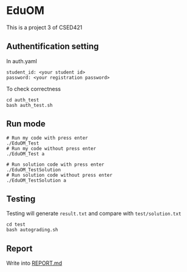 # EduOM

This is a project 3 of CSED421

## Authentification setting

In auth.yaml

```
student_id: <your student id>
password: <your registration password>
```

To check correctness

```
cd auth_test
bash auth_test.sh
```

## Run mode

```
# Run my code with press enter
./EduOM_Test 
# Run my code without press enter
./EduOM_Test a 

# Run solution code with press enter
./EduOM_TestSolution
# Run solution code without press enter
./EduOM_TestSolution a
```

## Testing

Testing will generate `result.txt` and compare with `test/solution.txt`

```
cd test
bash autograding.sh
```

## Report

Write into [REPORT.md](REPORT.md)